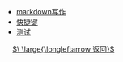 - [markdown写作](实用工具/markdown写作/_sidebar.md)
- [快捷键](实用工具/快捷键/_sidebar.md)
- [测试](实用工具/测试/_sidebar.md)


&nbsp;
&nbsp;
[$\ \large{\longleftarrow 返回}$](README.md)